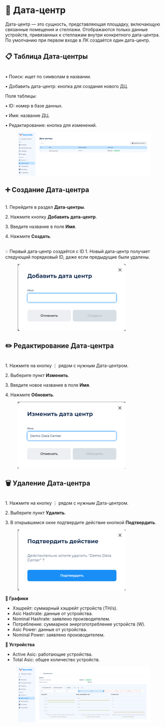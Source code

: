 # 🏢 Дата-центр

Дата-центр — это сущность, представляющая площадку, включающую связанные помещения и стеллажи. Отображаются только данные устройств, привязанных к стеллажам внутри конкретного дата-центра. По умолчанию при первом входе в ЛК создаётся один дата-центр.

## 📋 Таблица Дата-центры

\
• Поиск: ищет по символам в названии.

• Добавить дата-центр: кнопка для создания нового ДЦ.



Поля таблицы:

• ID: номер в базе данных.

• Имя: название ДЦ.

• Редактирование: кнопка для изменений.

<figure><img src="../../.gitbook/assets/image.png" alt=""><figcaption></figcaption></figure>

## ➕ Создание Дата-центра

\
1\. Перейдите в раздел **Дата-центры**.

2\. Нажмите кнопку **Добавить дата-центр**.

3\. Введите название в поле **Имя**.

4\. Нажмите **Создать**.

\
💡 Первый дата-центр создаётся с ID 1. Новый дата-центр получает следующий порядковый ID, даже если предыдущие были удалены.

<figure><img src="../../.gitbook/assets/image (1).png" alt="" width="345"><figcaption></figcaption></figure>

## ✏️ Редактирование Дата-центра

\
1\. Нажмите на кнопку ⋮ рядом с нужным Дата-центром.

2\. Выберите пункт **Изменить**.

3\. Введите новое название в поле **Имя**.

4\. Нажмите **Обновить**.

<figure><img src="../../.gitbook/assets/image (2).png" alt="" width="344"><figcaption></figcaption></figure>

## 🗑️ Удаление Дата-центра

\
1\. Нажмите на кнопку ⋮ рядом с нужным Дата-центром.

2\. Выберите пункт **Удалить**.

3\. В открывшемся окне подтвердите действие кнопкой **Подтвердить**.

<figure><img src="../../.gitbook/assets/image (3).png" alt="" width="345"><figcaption></figcaption></figure>

**🔹 Графики**

* Хэшрейт: суммарный хэшрейт устройств (TH/s).
* Asic Hashrate: данные от устройства.
* Nominal Hashrate: заявлено производителем.
* Потребление: суммарное энергопотребление устройств (W).
* Asic Power: данные от устройства.
* Nominal Power: заявлено производителем.

**🔹 Устройства**

* Active Asic: работающие устройства.
* Total Asic: общее количество устройств.

<figure><img src="../../.gitbook/assets/image (4).png" alt=""><figcaption></figcaption></figure>
